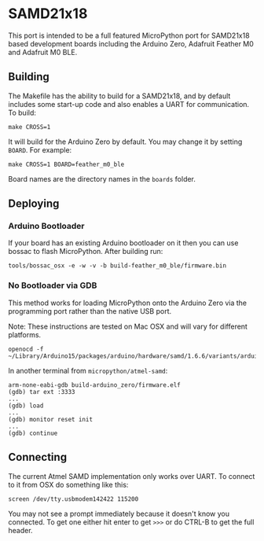 # SAMD21x18

This port is intended to be a full featured MicroPython port for SAMD21x18 based
development boards including the Arduino Zero, Adafruit Feather M0 and Adafruit
M0 BLE.

## Building

The Makefile has the ability to build for a SAMD21x18, and by default
includes some start-up code and also enables a UART for communication.  To build:

    make CROSS=1

It will build for the Arduino Zero by default. You may change it by setting `BOARD`. For example:

    make CROSS=1 BOARD=feather_m0_ble

Board names are the directory names in the `boards` folder.

## Deploying

### Arduino Bootloader
If your board has an existing Arduino bootloader on it then you can use bossac to flash MicroPython. After building run:

    tools/bossac_osx -e -w -v -b build-feather_m0_ble/firmware.bin

### No Bootloader via GDB
This method works for loading MicroPython onto the Arduino Zero via the programming port rather than the native USB port.

Note: These instructions are tested on Mac OSX and will vary for different platforms.

    openocd -f ~/Library/Arduino15/packages/arduino/hardware/samd/1.6.6/variants/arduino_zero/openocd_scripts/arduino_zero.cfg

In another terminal from `micropython/atmel-samd`:

    arm-none-eabi-gdb build-arduino_zero/firmware.elf
    (gdb) tar ext :3333
    ...
    (gdb) load
    ...
    (gdb) monitor reset init
    ...
    (gdb) continue

## Connecting
The current Atmel SAMD implementation only works over UART. To connect to it from OSX do something like this:

    screen /dev/tty.usbmodem142422 115200

You may not see a prompt immediately because it doesn't know you connected. To get one either hit enter to get `>>>` or do CTRL-B to get the full header.
